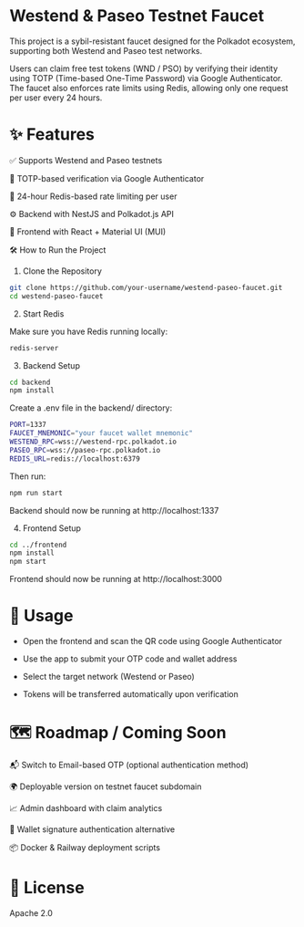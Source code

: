 # Westend & Paseo Testnet Faucet

This project is a sybil-resistant faucet designed for the Polkadot ecosystem, supporting both Westend and Paseo test networks.

Users can claim free test tokens (WND / PSO) by verifying their identity using TOTP (Time-based One-Time Password) via Google Authenticator. The faucet also enforces rate limits using Redis, allowing only one request per user every 24 hours.

# ✨ Features

✅ Supports Westend and Paseo testnets

🔐 TOTP-based verification via Google Authenticator

🧠 24-hour Redis-based rate limiting per user

⚙️ Backend with NestJS and Polkadot.js API

💅 Frontend with React + Material UI (MUI)

🛠️ How to Run the Project

1. Clone the Repository

```sh
git clone https://github.com/your-username/westend-paseo-faucet.git
cd westend-paseo-faucet
```

2. Start Redis

Make sure you have Redis running locally:

```sh
redis-server
```

3. Backend Setup

```sh
cd backend
npm install
```

Create a .env file in the backend/ directory:

```sh
PORT=1337
FAUCET_MNEMONIC="your faucet wallet mnemonic"
WESTEND_RPC=wss://westend-rpc.polkadot.io
PASEO_RPC=wss://paseo-rpc.polkadot.io
REDIS_URL=redis://localhost:6379
```

Then run:

```sh
npm run start
```

Backend should now be running at http://localhost:1337

4. Frontend Setup

```sh
cd ../frontend
npm install
npm start
```
Frontend should now be running at http://localhost:3000

# 🧪 Usage

* Open the frontend and scan the QR code using Google Authenticator

* Use the app to submit your OTP code and wallet address

* Select the target network (Westend or Paseo)

* Tokens will be transferred automatically upon verification

# 🗺️ Roadmap / Coming Soon

📬 Switch to Email-based OTP (optional authentication method)

🌍 Deployable version on testnet faucet subdomain

📈 Admin dashboard with claim analytics

🔐 Wallet signature authentication alternative

📦 Docker & Railway deployment scripts

# 📝 License

Apache 2.0
